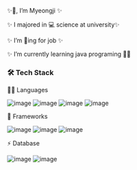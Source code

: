   ✨👋, I’m Myeongji ✨
  
  ✨ I majored in 💻 science at university✨

  ✨ I’m 👀ing for job ✨  
  
  ✨ I’m currently learning java programing 🌱✨ 
  
<!--- ✨ I'm a java Developer ✨  --->  

### 🛠  Tech Stack
 👩‍💻 Languages
 
 ![image](https://user-images.githubusercontent.com/71998081/127787517-b90ba0fd-1d77-4c34-b2ca-627d4830b3c6.png)  ![image](https://user-images.githubusercontent.com/71998081/127787525-eb265fda-8ea9-4cbc-ba34-d762ddedcade.png) ![image](https://user-images.githubusercontent.com/71998081/127787531-c80139c1-d01a-4cf3-aa86-a5f838aae1b6.png) ![image](https://user-images.githubusercontent.com/71998081/127787535-c9dfaefe-2fc6-485e-95ad-3d6694647f07.png) 

 
 🚀 Frameworks

![image](https://user-images.githubusercontent.com/71998081/127787561-3d2caf40-bca8-48c5-af2a-6e96a4cf17ca.png) ![image](https://user-images.githubusercontent.com/71998081/127787569-7eb7db91-488a-4627-912e-5fec42b6f71a.png)  ![image](https://user-images.githubusercontent.com/71998081/127787574-22aaf0cf-b740-4179-8351-8891ac2c0b07.png) 

⚡ Database

![image](https://user-images.githubusercontent.com/71998081/127787580-917ea843-c57b-4f97-85b2-c83f2b716371.png) ![image](https://user-images.githubusercontent.com/71998081/127787585-89acde83-0ed9-4787-96a6-d6567abd83c1.png)






<!---
2hundred2ne2/2hundred2ne2 is a ✨ special ✨ repository because its `README.md` (this file) appears on your GitHub profile.
You can click the Preview link to take a look at your changes.
--->
